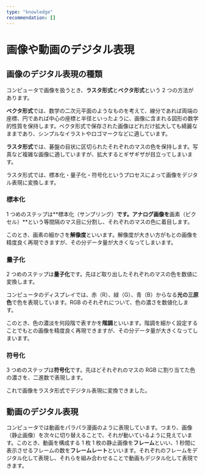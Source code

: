 ```yaml
---
type: "knowledge"
recommendation: []
---
```


# 画像や動画のデジタル表現

## 画像のデジタル表現の種類

コンピュータで画像を扱うとき、**ラスタ形式**と**ベクタ形式**という 2 つの方法があります。

**ベクタ形式**では、数学の二次元平面のようなものを考えて、線分であれば両端の座標、円であれば中心の座標と半径といったように、画像に含まれる図形の数学的性質を保持します。ベクタ形式で保存された画像はどれだけ拡大しても綺麗なままであり、シンプルなイラストやロゴマークなどに適しています。

**ラスタ形式**では、碁盤の目状に区切られたそれぞれのマスの色を保持します。写真など複雑な画像に適していますが、拡大するとギザギザが目立ってしまいます。

ラスタ形式では、標本化・量子化・符号化というプロセスによって画像をデジタル表現に変換します。

### 標本化

1 つめのステップは**標本化（サンプリング）**です。アナログ画像を**画素（ピクセル）**という等間隔のマス目に分割し、それぞれのマスの色に着目します。

このとき、画素の細かさを**解像度**といいます。解像度が大きい方がもとの画像を精度良く再現できますが、その分データ量が大きくなってしまいます。

### 量子化

2 つめのステップは**量子化**です。先ほど取り出したそれぞれのマスの色を数値に変換します。

コンピュータのディスプレイでは、赤（R）、緑（G）、青（B）からなる**光の三原色**で色を表現しています。RGB のそれぞれについて、色の濃さを数値化します。

このとき、色の濃淡を何段階で表すかを**階調**といいます。階調を細かく設定することでもとの画像を精度良く再現できますが、その分データ量が大きくなってしまいます。

### 符号化

3 つめのステップは**符号化**です。先ほどそれぞれのマスの RGB に割り当てた色の濃さを、二進数で表現します。

これで画像をラスタ形式でデジタル表現に変換できました。

## 動画のデジタル表現

コンピュータでは動画をパラパラ漫画のように表現しています。つまり、画像（静止画像）を次々に切り替えることで、それが動いているように見えています。このとき、動画を構成する 1 枚 1 枚の静止画像を**フレーム**といい、1 秒間に表示させるフレームの数を**フレームレート**といいます。それぞれのフレームをデジタル化して表現し、それらを組み合わせることで動画もデジタル化して表現できます。
